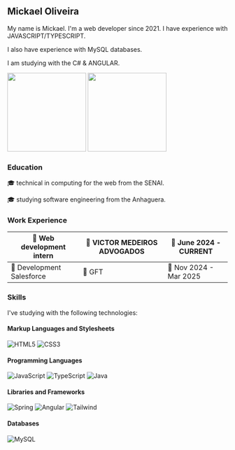 ## Mickael Oliveira

My name is Mickael. I'm a web developer since 2021. I have experience with JAVASCRIPT/TYPESCRIPT.

I also have experience with MySQL databases.

I am studying with the C# & ANGULAR.

<div aling="center">
  <img height="180em" src="https://github-readme-stats.vercel.app/api?username=mickaelMorais&theme=github_dark&show_icons=true&text_color=FFF">
  <img height="180em" src="https://github-readme-stats.vercel.app/api/top-langs/?username=mickaelMorais&layout=compact&theme=github_dark&text_color=FFF">
</div>


### Education

:mortar_board: technical in computing for the web from the SENAI.

:mortar_board: studying software engineering from the Anhaguera.

### Work Experience

|:bust_in_silhouette: Web development intern         |:office: VICTOR MEDEIROS ADVOGADOS |:calendar: June 2024 - CURRENT         |
|------------------------------------------------|-----------------------------------------------|--------------------------------------|
|:bust_in_silhouette: Development Salesforce         |:office: GFT |:calendar: Nov 2024 - Mar 2025         |


### Skills

I've studying with the following technologies:

#### Markup Languages and Stylesheets
![HTML5](https://img.shields.io/badge/HTML5-E34F26?style=for-the-badge&logo=html5&logoColor=white)
![CSS3](https://img.shields.io/badge/CSS3-1572B6?style=for-the-badge&logo=css3&logoColor=white)

#### Programming Languages

![JavaScript](https://img.shields.io/badge/JavaScript-F7DF1E?style=for-the-badge&logo=javascript&logoColor=black)
![TypeScript](https://img.shields.io/badge/TypeScript-007ACC?style=for-the-badge&logo=typescript&logoColor=white)
![Java](https://img.shields.io/badge/Java-ED8B00?style=for-the-badge&logo=openjdk&logoColor=white)

#### Libraries and Frameworks

![Spring](https://img.shields.io/badge/Spring-6DB33F?style=for-the-badge&logo=spring&logoColor=white)
![Angular](https://img.shields.io/badge/Angular-DD0031?style=for-the-badge&logo=angular&logoColor=white)
![Tailwind](https://img.shields.io/badge/Tailwind_CSS-grey?style=for-the-badge&logo=tailwind-css&logoColor=38B2AC)

#### Databases

![MySQL](https://img.shields.io/badge/MySQL-00000F?style=for-the-badge&logo=mysql&logoColor=white)
